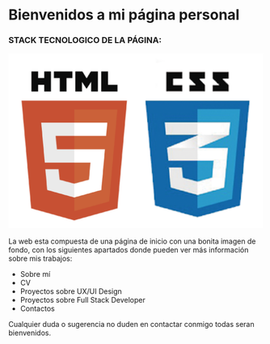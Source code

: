 # Bienvenidos a mi página personal

### STACK TECNOLOGICO DE LA PÁGINA:



![alt text](imagenes/css3-html5-e1383236383597.png)  

La web esta compuesta de una página de inicio con una bonita imagen de fondo, con los siguientes apartados donde pueden ver más información sobre mis trabajos:

- Sobre mí
- CV
- Proyectos sobre UX/UI Design
- Proyectos sobre Full Stack Developer
- Contactos

Cualquier duda o sugerencia no duden en contactar conmigo todas seran bienvenidos.

